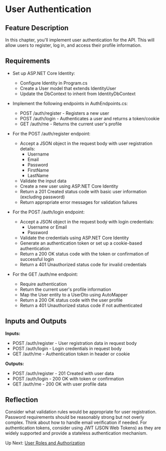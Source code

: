 # User Authentication

## Feature Description

In this chapter, you'll implement user authentication for the API. This will allow users to register, log in, and access their profile information.

## Requirements

- Set up ASP.NET Core Identity:
  - Configure Identity in Program.cs
  - Create a User model that extends IdentityUser
  - Update the DbContext to inherit from IdentityDbContext

- Implement the following endpoints in AuthEndpoints.cs:
  - POST /auth/register - Registers a new user
  - POST /auth/login - Authenticates a user and returns a token/cookie
  - GET /auth/me - Returns the current user's profile

- For the POST /auth/register endpoint:
  - Accept a JSON object in the request body with user registration details:
    - Username
    - Email
    - Password
    - FirstName
    - LastName
  - Validate the input data
  - Create a new user using ASP.NET Core Identity
  - Return a 201 Created status code with basic user information (excluding password)
  - Return appropriate error messages for validation failures

- For the POST /auth/login endpoint:
  - Accept a JSON object in the request body with login credentials:
    - Username or Email
    - Password
  - Validate the credentials using ASP.NET Core Identity
  - Generate an authentication token or set up a cookie-based authentication
  - Return a 200 OK status code with the token or confirmation of successful login
  - Return a 401 Unauthorized status code for invalid credentials

- For the GET /auth/me endpoint:
  - Require authentication
  - Return the current user's profile information
  - Map the User entity to a UserDto using AutoMapper
  - Return a 200 OK status code with the user profile
  - Return a 401 Unauthorized status code if not authenticated

## Inputs and Outputs

**Inputs:**
- POST /auth/register - User registration data in request body
- POST /auth/login - Login credentials in request body
- GET /auth/me - Authentication token in header or cookie

**Outputs:**
- POST /auth/register - 201 Created with user data
- POST /auth/login - 200 OK with token or confirmation
- GET /auth/me - 200 OK with user profile data

## Reflection

Consider what validation rules would be appropriate for user registration. Password requirements should be reasonably strong but not overly complex. Think about how to handle email verification if needed. For authentication tokens, consider using JWT (JSON Web Tokens) as they are widely supported and provide a stateless authentication mechanism.

Up Next: [User Roles and Authorization](./eventhorizon-authorization.md)